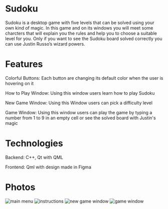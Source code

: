 # Sudoku

Sudoku is a desktop game with five levels that can be solved using your own kind of magic. 
In this game and on its windows you will meet some charcters that will explain you the rules and help you to choose a suitable level for you.
Only if you want to see the Sudoku board solved correctly you can use Justin Russo’s wizard powers.

# Features
Colorful Buttons: Each button are changing its default color when the user is hovering on it

How to Play Window: Using this window users learn how to play Sudoku 

New Game Window: Using this Window users can pick a difficulty level

Game Window: Using this window users can play the game by typing a number from 1 to 9 in an empty cell or see the solved board with Justin's magic

# Technologies
Backend: C++, Qt with QML

Frontend: Qml with design made in Figma

# Photos
![main menu](https://github.com/AnaVoineag/Sudoku/assets/120953583/6a8b2303-03a4-4dee-9db1-bcfc72f29b60)
![instructions](https://github.com/AnaVoineag/Sudoku/assets/120953583/e1ad9392-2097-464e-b9e0-1b6df29748f8)
![new game window](https://github.com/AnaVoineag/Sudoku/assets/120953583/f82586a6-4185-49aa-94c0-6bd8831fcfa4)
![game window](https://github.com/AnaVoineag/Sudoku/assets/120953583/cc45a18b-5d27-49b4-8659-76d1c6a613b4)
